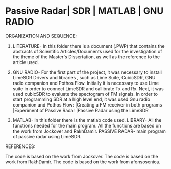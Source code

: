# Passive Radar| SDR | MATLAB | GNU RADIO

ORGANIZATION AND SEQUENCE: 

 1. LITERATURE- In this folder there is a document (.PWP) that contains the abstracts of Scientific Articles/Documents used for the investigation of the theme of the Master's
Dissertation, as well as the reference to the article used.

 2. GNU RADIO- For the first part of the project, it was necessary to install LimeSDR Drivers and libraries , such as Lime Suite, CubicSDR, GNU radio companion and Pothos Flow.
Initially it is necessary to use Lime suite in order to connect LimeSDR and callibrate Tx and Rx.
Next, it was used cubicSDR to evaluate the spectogram of FM signals.
In order to start programming SDR at a high level end, it was used Gnu radio companion and Pothos Flow:
     |Creating a FM receiver in both programs
     |Experiment of Passive Radar
     |Passive Radar using the LimeSDR

 3. MATLAB- In this folder there is the matlab code used.
  LIBRARY- All the functions needed for the main program. All the functions are based on the work from Jockover and RakhDamir.
  PASSIVE RADAR- main program of passive radar using LimeSDR.



REFERENCES:

The code is based on the work from Jockover.
The code is based on the work from RakhDamir.
The code is based on the work from afonsosenica.

